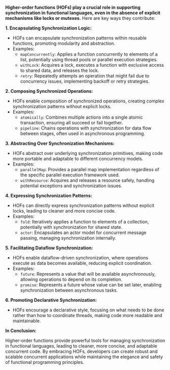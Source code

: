  **Higher-order functions (HOFs) play a crucial role in supporting synchronization in functional languages, even in the absence of explicit mechanisms like locks or mutexes.** Here are key ways they contribute:

**1. Encapsulating Synchronization Logic:**

- HOFs can encapsulate synchronization patterns within reusable functions, promoting modularity and abstraction.
- Examples:
    - `mapConcurrently`: Applies a function concurrently to elements of a list, potentially using thread pools or parallel execution strategies.
    - `withLock`: Acquires a lock, executes a function with exclusive access to shared data, and releases the lock.
    - `retry`: Repeatedly attempts an operation that might fail due to concurrency issues, implementing backoff or retry strategies.

**2. Composing Synchronized Operations:**

- HOFs enable composition of synchronized operations, creating complex synchronization patterns without explicit locks.
- Examples:
    - `atomically`: Combines multiple actions into a single atomic transaction, ensuring all succeed or fail together.
    - `pipeline`: Chains operations with synchronization for data flow between stages, often used in asynchronous programming.

**3. Abstracting Over Synchronization Mechanisms:**

- HOFs abstract over underlying synchronization primitives, making code more portable and adaptable to different concurrency models.
- Examples:
    - `parallelMap`: Provides a parallel map implementation regardless of the specific parallel execution framework used.
    - `withResource`: Acquires and releases a resource safely, handling potential exceptions and synchronization issues.

**4. Expressing Synchronization Patterns:**

- HOFs can directly express synchronization patterns without explicit locks, leading to cleaner and more concise code.
- Examples:
    - `fold`: Iteratively applies a function to elements of a collection, potentially with synchronization for shared state.
    - `actor`: Encapsulates an actor model for concurrent message passing, managing synchronization internally.

**5. Facilitating Dataflow Synchronization:**

- HOFs enable dataflow-driven synchronization, where operations execute as data becomes available, reducing explicit coordination.
- Examples:
    - `future`: Represents a value that will be available asynchronously, allowing operations to depend on its completion.
    - `promise`: Represents a future whose value can be set later, enabling synchronization between asynchronous tasks.

**6. Promoting Declarative Synchronization:**

- HOFs encourage a declarative style, focusing on what needs to be done rather than how to coordinate threads, making code more readable and maintainable.

**In Conclusion:**

Higher-order functions provide powerful tools for managing synchronization in functional languages, leading to cleaner, more concise, and adaptable concurrent code. By embracing HOFs, developers can create robust and scalable concurrent applications while maintaining the elegance and safety of functional programming principles.
